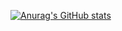 [![Anurag's GitHub stats](https://github-readme-stats.vercel.app/api?username=acidseth&show_icons=true&theme=radical)](https://github.com/anuraghazra/github-readme-stats)
